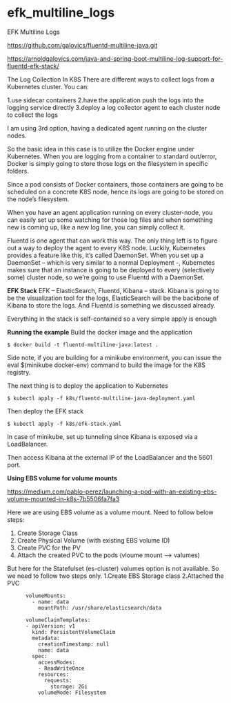 # efk_multiline_logs
EFK Multiline Logs


https://github.com/galovics/fluentd-multiline-java.git

https://arnoldgalovics.com/java-and-spring-boot-multiline-log-support-for-fluentd-efk-stack/


The Log Collection In K8S
There are different ways to collect logs from a Kubernetes cluster. You can:

1.use sidecar containers
2.have the application push the logs into the logging service directly
3.deploy a log collector agent to each cluster node to collect the logs

I am using 3rd option, having a dedicated agent running on the cluster nodes.

So the basic idea in this case is to utilize the Docker engine under Kubernetes. When you are logging from a container to standard out/error, Docker is simply going to store those logs on the filesystem in specific folders.

Since a pod consists of Docker containers, those containers are going to be scheduled on a concrete K8S node, hence its logs are going to be stored on the node’s filesystem.

When you have an agent application running on every cluster-node, you can easily set up some watching for those log files and when something new is coming up, like a new log line, you can simply collect it.

Fluentd is one agent that can work this way. The only thing left is to figure out a way to deploy the agent to every K8S node. Luckily, Kubernetes provides a feature like this, it’s called DaemonSet. When you set up a DaemonSet – which is very similar to a normal Deployment -, Kubernetes makes sure that an instance is going to be deployed to every (selectively some) cluster node, so we’re going to use Fluentd with a DaemonSet.

**EFK Stack**
EFK – ElasticSearch, Fluentd, Kibana – stack. Kibana is going to be the visualization tool for the logs, ElasticSearch will be the backbone of Kibana to store the logs. And Fluentd is something we discussed already.

Everything in the stack is self-contained so a very simple apply is enough

**Running the example**
Build the docker image and the application

    $ docker build -t fluentd-multiline-java:latest .
    
Side note, if you are building for a minikube environment, you can issue the eval $(minikube docker-env) command to build the image for the K8S registry.

The next thing is to deploy the application to Kubernetes

    $ kubectl apply -f k8s/fluentd-multiline-java-deployment.yaml
    
Then deploy the EFK stack

    $ kubectl apply -f k8s/efk-stack.yaml
In case of minikube, set up tunneling since Kibana is exposed via a LoadBalancer.

Then access Kibana at the external IP of the LoadBalancer and the 5601 port.


**Using EBS volume for volume mounts**

https://medium.com/pablo-perez/launching-a-pod-with-an-existing-ebs-volume-mounted-in-k8s-7b5506fa7fa3

Here we are using EBS volume as a volume mount. Need to follow below steps:

1. Create Storage Class
2. Create Physical Volume (with existing EBS volume ID)
3. Create PVC for the PV 
4. Attach the created PVC to the pods (vloume mount --> valumes)

But here for the Statefulset (es-cluster) volumes option is not available. So we need to follow two steps only.
1.Create EBS Storage class
2.Attached the PVC 

          volumeMounts:
            - name: data
              mountPath: /usr/share/elasticsearch/data

          volumeClaimTemplates:
          - apiVersion: v1
            kind: PersistentVolumeClaim
            metadata:
              creationTimestamp: null
              name: data
            spec:
              accessModes:
              - ReadWriteOnce
              resources:
                requests:
                  storage: 2Gi
              volumeMode: Filesystem
